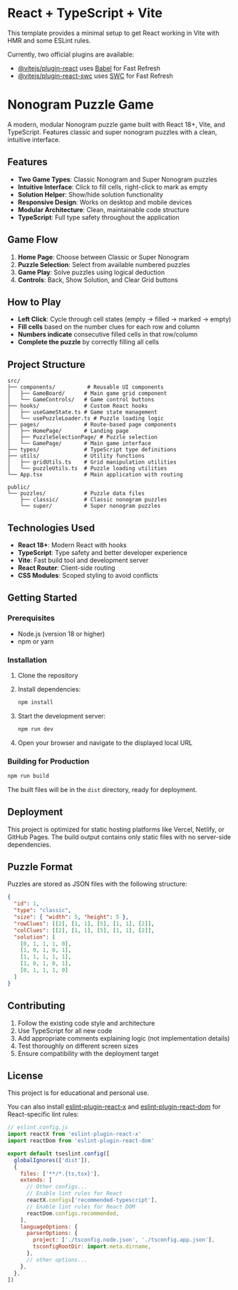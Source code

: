 # React + TypeScript + Vite

This template provides a minimal setup to get React working in Vite with HMR and some ESLint rules.

Currently, two official plugins are available:

- [@vitejs/plugin-react](https://github.com/vitejs/vite-plugin-react/blob/main/packages/plugin-react) uses [Babel](https://babeljs.io/) for Fast Refresh
- [@vitejs/plugin-react-swc](https://github.com/vitejs/vite-plugin-react/blob/main/packages/plugin-react-swc) uses [SWC](https://swc.rs/) for Fast Refresh

# Nonogram Puzzle Game

A modern, modular Nonogram puzzle game built with React 18+, Vite, and TypeScript. Features classic and super nonogram puzzles with a clean, intuitive interface.

## Features

- **Two Game Types**: Classic Nonogram and Super Nonogram puzzles
- **Intuitive Interface**: Click to fill cells, right-click to mark as empty
- **Solution Helper**: Show/hide solution functionality
- **Responsive Design**: Works on desktop and mobile devices
- **Modular Architecture**: Clean, maintainable code structure
- **TypeScript**: Full type safety throughout the application

## Game Flow

1. **Home Page**: Choose between Classic or Super Nonogram
2. **Puzzle Selection**: Select from available numbered puzzles
3. **Game Play**: Solve puzzles using logical deduction
4. **Controls**: Back, Show Solution, and Clear Grid buttons

## How to Play

- **Left Click**: Cycle through cell states (empty → filled → marked → empty)
- **Fill cells** based on the number clues for each row and column
- **Numbers indicate** consecutive filled cells in that row/column
- **Complete the puzzle** by correctly filling all cells

## Project Structure

```
src/
├── components/          # Reusable UI components
│   ├── GameBoard/      # Main game grid component
│   └── GameControls/   # Game control buttons
├── hooks/              # Custom React hooks
│   ├── useGameState.ts # Game state management
│   └── usePuzzleLoader.ts # Puzzle loading logic
├── pages/              # Route-based page components
│   ├── HomePage/       # Landing page
│   ├── PuzzleSelectionPage/ # Puzzle selection
│   └── GamePage/       # Main game interface
├── types/              # TypeScript type definitions
├── utils/              # Utility functions
│   ├── gridUtils.ts    # Grid manipulation utilities
│   └── puzzleUtils.ts  # Puzzle loading utilities
└── App.tsx             # Main application with routing

public/
└── puzzles/            # Puzzle data files
    ├── classic/        # Classic nonogram puzzles
    └── super/          # Super nonogram puzzles
```

## Technologies Used

- **React 18+**: Modern React with hooks
- **TypeScript**: Type safety and better developer experience
- **Vite**: Fast build tool and development server
- **React Router**: Client-side routing
- **CSS Modules**: Scoped styling to avoid conflicts

## Getting Started

### Prerequisites

- Node.js (version 18 or higher)
- npm or yarn

### Installation

1. Clone the repository
2. Install dependencies:
   ```bash
   npm install
   ```

3. Start the development server:
   ```bash
   npm run dev
   ```

4. Open your browser and navigate to the displayed local URL

### Building for Production

```bash
npm run build
```

The built files will be in the `dist` directory, ready for deployment.

## Deployment

This project is optimized for static hosting platforms like Vercel, Netlify, or GitHub Pages. The build output contains only static files with no server-side dependencies.

## Puzzle Format

Puzzles are stored as JSON files with the following structure:

```json
{
  "id": 1,
  "type": "classic",
  "size": { "width": 5, "height": 5 },
  "rowClues": [[2], [1, 1], [5], [1, 1], [2]],
  "colClues": [[2], [1, 1], [5], [1, 1], [2]],
  "solution": [
    [0, 1, 1, 1, 0],
    [1, 0, 1, 0, 1],
    [1, 1, 1, 1, 1],
    [1, 0, 1, 0, 1],
    [0, 1, 1, 1, 0]
  ]
}
```

## Contributing

1. Follow the existing code style and architecture
2. Use TypeScript for all new code
3. Add appropriate comments explaining logic (not implementation details)
4. Test thoroughly on different screen sizes
5. Ensure compatibility with the deployment target

## License

This project is for educational and personal use.

You can also install [eslint-plugin-react-x](https://github.com/Rel1cx/eslint-react/tree/main/packages/plugins/eslint-plugin-react-x) and [eslint-plugin-react-dom](https://github.com/Rel1cx/eslint-react/tree/main/packages/plugins/eslint-plugin-react-dom) for React-specific lint rules:

```js
// eslint.config.js
import reactX from 'eslint-plugin-react-x'
import reactDom from 'eslint-plugin-react-dom'

export default tseslint.config([
  globalIgnores(['dist']),
  {
    files: ['**/*.{ts,tsx}'],
    extends: [
      // Other configs...
      // Enable lint rules for React
      reactX.configs['recommended-typescript'],
      // Enable lint rules for React DOM
      reactDom.configs.recommended,
    ],
    languageOptions: {
      parserOptions: {
        project: ['./tsconfig.node.json', './tsconfig.app.json'],
        tsconfigRootDir: import.meta.dirname,
      },
      // other options...
    },
  },
])
```
